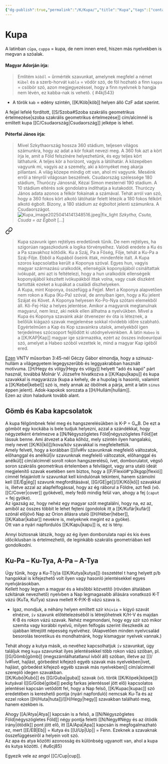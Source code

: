 ```yaml
---
{"dg-publish":true,"permalink":"/K/Kupa/","title":"Kupa","tags":["containstransclusions"],"created":"2023-11-14T06:29","updated":"2025-09-24T13:54"}
---
```



# Kupa

A latinban `cūpa`, `cuppa` = kupa, de nem innen ered, hiszen más nyelvekben is megvan a szóalak.  


#### Magyar Adorján írja:  

> Emlitém `köből` = űrmérték szavunkat, amelynek megfelel a német `Kübel` és a szerb-horvát `kabla` = vödör szó, de föl hozható a finn `kappa` = csöbör szó, azon megjegyezéssel, hogy a finn nyelvnek b hangja nem lévén, ez kabba-nak is vehető.
{ #4kj543}

- A török `kab` = edény szintén, [[K/Köb\|köb]] helyen álló CzF adat szerint.

A fejjel lefelé fordított, [[S/Szoba#Szoba szakrális geometrikus értelmezése\|szoba szakrális geometrikus értelmezése]] cím/alcímnél is említett kupa [[C/Csudaország\|Csudaország]] jelképe is lehet.  

#### Péterfai János írja:

> Mivel Szkythaország hossza 360 stádium, teljesen világos számunkra, hogy az adat a kör fokait nevezi meg. A 360 fok azt a kört írja le, amit a Föld felszínére helyezhetünk, és egy teljes kört láthatunk. A teljes kör a horizont, vagyis a látóhatár. A közepében vagyunk mi, vagyis az a személy, aki a környéket meg akarja pillantani. A világ közepe mindig ott van, ahol mi vagyunk. Meséink erről a tényről világosan beszélnek. Csudaország szélessége 180 stádium, Thuróczy Jánosnál, Kézai Simon mesternél 190 stadium. A 10 stádium eltérés sok gondolatra indíthatja a kutakodót. Thuróczy János adata azonos a félkör fokainak a számával. Tehát arról van szó, hogy a 360 fokos kört alkotó látóhatár felett létezik a 180 fokos félkört alkotó égbolt. Bizony, a 180 stádium az égboltot jelenti számunkra. A Csudaországot.  
> ![Kupa_image20250414141348516.jpeg|fix_light](/img/user/K/assets/Kupa_image20250414141348516.jpeg)
> *Szkytha, Csuta, Csuda = az Égbolt*
> \[...\]  

<div class="transclusion internal-embed is-loaded"><a class="markdown-embed-link" href="/K/Koponya/#31vx84" aria-label="Open link"><svg xmlns="http://www.w3.org/2000/svg" width="24" height="24" viewBox="0 0 24 24" fill="none" stroke="currentColor" stroke-width="2" stroke-linecap="round" stroke-linejoin="round" class="svg-icon lucide-link"><path d="M10 13a5 5 0 0 0 7.54.54l3-3a5 5 0 0 0-7.07-7.07l-1.72 1.71"></path><path d="M14 11a5 5 0 0 0-7.54-.54l-3 3a5 5 0 0 0 7.07 7.07l1.71-1.71"></path></svg></a><div class="markdown-embed">



> Kupa szavunk igen rejtélyes eredetűnek tűnik. De nem rejtélyes, ha szigorúan ragaszkodunk a logika törvényeihez. Valódi eredete a Ku és a Pa szavakhoz kötődik. Ku a Száj, Pa a Főség, Fője, tehát a Ku-Pa a Száj-Fője. Ebből a Kupából őseink ittak, mindenféle italt. A Kupa szoros kapcsolatba került a Koponya szóval. Egyes hun, vagyis magyar származású uralkodók, ellenségük koponyájából csináltattak ivókupát, ami azt is feltételezi, hogy a hun uralkodók ellenségeik koponyájából készített ivókupákból ittak volna, vagy csak díszként tartották ezeket a kupákat a családi díszhelyeken.  
> A Kupa, mint Koponya, összefügg a Fejjel. Mert a Koponya alapvetően nem rokon a Kupa (Ku-Pa) szóval, de annyiban igen, hogy a Ku jelent Szájat és Követ. A Koponya helyesen Ko-Po-Nya szótani elemekből áll. Kő-Fej-Ház a helyes jelentése. Amikor a magyarok megtanulnak magyarul, nem lesz, aki nekik ellen állhatna a nyelvükben. Mivel a Kupa és Koponya szavaink akár ötvenezer év óta is léteznek, a belőlük kiágazó szavak megjelenése sokkal rövidebb időre szabható. Egyértelműen a Kap és Kop szavainkra utalok, amelyekből igen terjedelmes szócsoport fejlődött ki utódnyelveinkben. A latin `Habeo` is a [[K/KAP\|Kap]] magyar ige származéka, ezért az összes indoeurópai szó, amelyet a Habeo szóból vezettek le, mind a magyar Kap igéből ered.  


</div></div>




[Ezen](https://youtu.be/RyaTXRx-hu8&t=225) VNTV műsorban 3:45-nél Géczy Gábor elmondja, hogy a szinusz-hullám a világegyetem legegyszerűbb és leggyakrabban használt motívuma. [[H/Hegy és völgy\|Hegy és völgy]] helyett "adó és kapó" párt használ, továbbá Molnár V. Józsefre hivatkozva a [[K/Kapu\|kapu]] és kupa szavakkal is magyarázza (kupa a kehely, de a hupolag is hasonló, valamint a [[K/Kebel\|kebel]] szó is, mely annak az öbölnek a párja, amit a latin `sinus` éppen jelent). Adok-kapokok sorozata a [[H/Hullám\|hullám]].  
Ezen az úton haladunk tovább alant.  

## Gömb és Kaba kapcsolatok

A kupa félgömbnek felel meg és hangszerelésükben is K-P = GₘB. De ezt a gömböt egy kockába is bele tudjuk helyezni, azzal a szándékkal, hogy négyzetként értelmezve a [[N/Négyszögletes Föld\|négyszögletes Föld]]et lássuk benne. Ami átvezet a Kaba kőhöz, mely szintén ilyen hangalakú, mely nevet [[K/Kő\|kő]]/kova/köv szavakkal is megfeleltettük.  
Amely felveti, hogy a korábban [[I/Ív#Ív szavunknak megfelelő változatok, előhanggal és anélkül\|ív szavunknak megfelelő változatok, előhanggal és anélkül]] cím/alcímnél sorolt rokon hangszerelésű, ívet, domborulatot, végső soron szakrális geometrikus értelemben a felvilágot, vagy arra utaló ideát megjelenítő szavak esetében sem biztos, hogy a [[F/Flexió#^p3kgqp\|flexió]] címnél felajánlott ív szavunkat kell kiindulónak tekinteni, hanem számolni kell [[E/Ég\|ég]] szavunk megfordításával, [[G/GE\|gé]]/[[K/Kő\|kő]] szavakkal is, illetve azzal az alapfelfogással, hogy az ég ráborul a Földre, azt fedi (vö. [[C/Cover\|cover]] gyökével), mely fedő mindig felül van, ahogy a fej (`caput` = fej gyöke).  
Az igazság az, hogy nehéz egy magyar szót megtalálni, hogy na, ez az, amiből az összes többit le lehet fejteni (gondolok itt a [[K/Kufár\|kufár]] szónál előjövő Nap az Orion állásra utaló [[H/Héber\|héber]], [[K/Kabar\|kabar]] nevekre is, melyeknek megint ez a gyöke).  
Ott van a nyári napfordulós [[K/Kapu\|kapu]] is, ez is tény.  

Annyi biztosnak látszik, hogy az ég ilyen domborulata napi és kis éves időciklusban is értelmezhető, de leginkább szakrális geometriában kell gondolkodni.  

## Ku-Pa – Ku-Tya, A-Pa – A-Tya

Úgy tűnik, hogy a Ku-T(y)a ([[K/Kutya\|kutya]]) összetétel t hang helyett p/b hangokkal is kifejezhető volt ilyen vagy hasonló jelentésekkel egyes nyelvjárásokban.  
Kellett hogy legyen a magyar és a későbbi közvetítő (röviden általában szkítának nevezhető) nyelvben a Nap legmagasabb állására vonatkozó K-T vázú (KuTa, KuTya) szava mellett K-P/K-B vázú szava is.  
- Igaz, mondjuk, a néhány helyen említett szír `khivia` = kígyó szavát elnézve, `ív` szavunk előtételezéséből is létrejöhetnek K/H-V és majdan K-B és rokon vázú szavak. Nehéz megmondani, hogy egy szír szó mikor szemita vagy korábbi nyelvű, milyen felfogás szerint illeszkedik az újabban létrejött népesség nyelvéhez. (Alapvetően minden nyelvcsalád besorolás teoretikus és mondhatnánk, hogy kismagyar nyelvek vannak.)

Tehát ahogy a kutya másik, `eb` nevéhez kapcsolhatjuk `ív` szavunkat, úgy találjuk meg `kupa` szavunkat ilyes jelentésekkel több rokon vázú szóban, pl. [[G/Gömb\|gömb]] (megszámlálhatatlanul ívből áll) szóban, illetve az [[I/Ív#Ívet, hajlást, görbedést kifejező egyéb szavak más nyelvekben\|ívet, hajlást, görbedést kifejező egyéb szavak más nyelvekben]] cím/alcímnél szereplő idegen szavakban.  
[[K/Kubó\|Kubó]] és [[G/Guba\|guba]] szavak (vö. török [[K/Köpek\|köpek]]) kutyával ([[G/Góbé\|góbé]] pedig farkas jelentéssel jött elő) kapcsolatos jelentései kapcsán vetődött fel, hogy a Nap felső, [[K/Kupac\|kupac]] szó eredetében is kereshető pontja (nyári napforduló) nemcsak Ku-Ta és az ezzel rokon [[H/Huta\|huta]]/[[H/Hegy\|hegy]] szavakban található meg, hanem ezekben is.  

Ahogy [[A/Atya\|Atya]] kapcsán is a felső, a [[N/Négyszögletes Föld\|négyszögletes Föld]] négy pontja feletti [[N/Négy#Négy és az ötödik irány\|ötödik]] pont jött elő, itt [[A/Apa\|Apa]] kapcsán is megfogalmazható ez, mert [[E/EB\|Eb]] = Kutya és [[U/Up\|Up]] = Fenn. Ezeknek a szavaknak összefüggéseiről a helyein volt szó.  
Az apa és atya közötti azonosság és különbség ugyanott van, ahol a kupa és kutya közötti.
{ #u6cj85}


Egyezik vele az angol [[C/Cup\|cup]].  